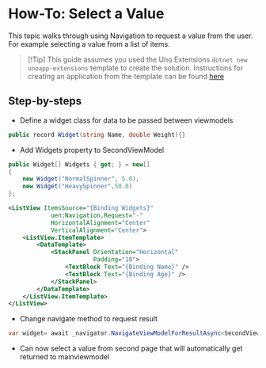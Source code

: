 # How-To: Select a Value

This topic walks through using Navigation to request a value from the user. For example selecting a value from a list of items. 

> [!Tip] This guide assumes you used the Uno.Extensions `dotnet new unoapp-extensions` template to create the solution. Instructions for creating an application from the template can be found [here](../Extensions/GettingStarted/UsingUnoExtensions.md)

## Step-by-steps


- Define a widget class for data to be passed between viewmodels

```csharp
public record Widget(string Name, double Weight){}
```


- Add Widgets property to SecondViewModel

```csharp
public Widget[] Widgets { get; } = new[]
{
    new Widget("NormalSpinner", 5.0),
    new Widget("HeavySpinner",50.0)
};
```

```xml
<ListView ItemsSource="{Binding Widgets}"
            uen:Navigation.Request="-"
            HorizontalAlignment="Center"
            VerticalAlignment="Center">
    <ListView.ItemTemplate>
        <DataTemplate>
            <StackPanel Orientation="Horizontal"
                        Padding="10">
                <TextBlock Text="{Binding Name}" />
                <TextBlock Text="{Binding Age}" />
            </StackPanel>
        </DataTemplate>
    </ListView.ItemTemplate>
</ListView>
```

- Change navigate method to request result

```csharp
var widget= await _navigator.NavigateViewModelForResultAsync<SecondViewModel, Widget>(this).AsResult();
```

- Can now select a value from second page that will automatically get returned to mainviewmodel
